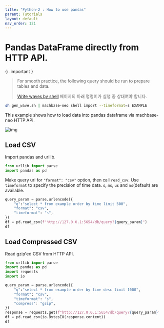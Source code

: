 ```yaml
---
title: "Python-2 : How to use pandas"
parent: Tutorials
layout: default
nav_order: 121
---
```


# Pandas DataFrame directly from HTTP API.

{: .important }
> For smooth practice, the following query should be run to prepare tables and data.
>
> [Write waves by shell](./23.shell-write-waves.md) 페이지의 아래 명령어가 실행 중 상태여야 합니다.
>
```sh
sh gen_wave.sh | machbase-neo shell import --timeformat=s EXAMPLE
```
>

This example shows how to load data into pandas dataframe via machbase-neo HTTP API.

![img](img/python_http_csv.jpg)

## Load CSV

Import pandas and urllib.

```py
from urllib import parse
import pandas as pd
```

Make query url for `"format": "csv"` option, then call `read_csv`.
Use `timeformat` to specify the precision of time data. `s`, `ms`, `us` and `ns`(default) are available.

```py
query_param = parse.urlencode({
    "q":"select * from example order by time limit 500",
    "format": "csv",
    "timeformat": "s",
})
df = pd.read_csv(f"http://127.0.0.1:5654/db/query?{query_param}")
df
```

## Load Compressed CSV

Read gzip'ed CSV from HTTP API.

```py
from urllib import parse
import pandas as pd
import requests
import io
```

```py
query_param = parse.urlencode({
    "q":"select * from example order by time desc limit 1000",
    "format": "csv",
    "timeformat": "s",
    "compress": "gzip",
})
response = requests.get(f"http://127.0.0.1:5654/db/query?{query_param}", timeout=30, stream=True)
df = pd.read_csv(io.BytesIO(response.content))
df
```

